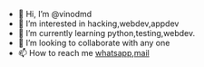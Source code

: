 - 👋 Hi, I’m @vinodmd
- 👀 I’m interested in hacking,webdev,appdev
- 🌱 I’m currently learning python,testing,webdev.
- 💞️ I’m looking to collaborate with any one
- 📫 How to reach me <a href="https://wa.link/6b579q">whatsapp</a>,<a href="mailto=vinomd@protonmail.com">mail</a>

<!---
vinodmd/vinodmd is a ✨ special ✨ repository because its `README.md` (this file) appears on your GitHub profile.
You can click the Preview link to take a look at your changes.
--->
